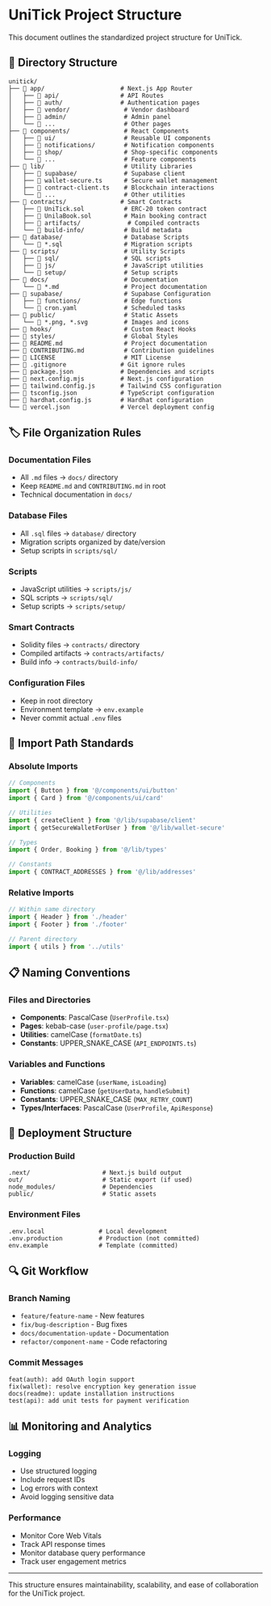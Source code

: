# UniTick Project Structure

This document outlines the standardized project structure for UniTick.

## 📁 Directory Structure

```
unitick/
├── 📁 app/                     # Next.js App Router
│   ├── 📁 api/                 # API Routes
│   ├── 📁 auth/                # Authentication pages
│   ├── 📁 vendor/               # Vendor dashboard
│   ├── 📁 admin/                # Admin panel
│   └── 📄 ...                   # Other pages
├── 📁 components/               # React Components
│   ├── 📁 ui/                   # Reusable UI components
│   ├── 📁 notifications/        # Notification components
│   ├── 📁 shop/                 # Shop-specific components
│   └── 📄 ...                   # Feature components
├── 📁 lib/                      # Utility Libraries
│   ├── 📁 supabase/             # Supabase client
│   ├── 📄 wallet-secure.ts      # Secure wallet management
│   ├── 📄 contract-client.ts    # Blockchain interactions
│   └── 📄 ...                   # Other utilities
├── 📁 contracts/               # Smart Contracts
│   ├── 📄 UniTick.sol           # ERC-20 token contract
│   ├── 📄 UnilaBook.sol         # Main booking contract
│   ├── 📁 artifacts/             # Compiled contracts
│   └── 📁 build-info/           # Build metadata
├── 📁 database/                 # Database Scripts
│   └── 📄 *.sql                 # Migration scripts
├── 📁 scripts/                  # Utility Scripts
│   ├── 📁 sql/                  # SQL scripts
│   ├── 📁 js/                   # JavaScript utilities
│   └── 📁 setup/                # Setup scripts
├── 📁 docs/                     # Documentation
│   └── 📄 *.md                  # Project documentation
├── 📁 supabase/                 # Supabase Configuration
│   ├── 📁 functions/            # Edge functions
│   └── 📄 cron.yaml             # Scheduled tasks
├── 📁 public/                   # Static Assets
│   └── 📄 *.png, *.svg          # Images and icons
├── 📁 hooks/                    # Custom React Hooks
├── 📁 styles/                   # Global Styles
├── 📄 README.md                 # Project documentation
├── 📄 CONTRIBUTING.md           # Contribution guidelines
├── 📄 LICENSE                   # MIT License
├── 📄 .gitignore               # Git ignore rules
├── 📄 package.json             # Dependencies and scripts
├── 📄 next.config.mjs          # Next.js configuration
├── 📄 tailwind.config.js       # Tailwind CSS configuration
├── 📄 tsconfig.json            # TypeScript configuration
├── 📄 hardhat.config.js        # Hardhat configuration
└── 📄 vercel.json              # Vercel deployment config
```

## 🏷️ File Organization Rules

### Documentation Files
- All `.md` files → `docs/` directory
- Keep `README.md` and `CONTRIBUTING.md` in root
- Technical documentation in `docs/`

### Database Files
- All `.sql` files → `database/` directory
- Migration scripts organized by date/version
- Setup scripts in `scripts/sql/`

### Scripts
- JavaScript utilities → `scripts/js/`
- SQL scripts → `scripts/sql/`
- Setup scripts → `scripts/setup/`

### Smart Contracts
- Solidity files → `contracts/` directory
- Compiled artifacts → `contracts/artifacts/`
- Build info → `contracts/build-info/`

### Configuration Files
- Keep in root directory
- Environment template → `env.example`
- Never commit actual `.env` files

## 🔧 Import Path Standards

### Absolute Imports
```typescript
// Components
import { Button } from '@/components/ui/button'
import { Card } from '@/components/ui/card'

// Utilities
import { createClient } from '@/lib/supabase/client'
import { getSecureWalletForUser } from '@/lib/wallet-secure'

// Types
import { Order, Booking } from '@/lib/types'

// Constants
import { CONTRACT_ADDRESSES } from '@/lib/addresses'
```

### Relative Imports
```typescript
// Within same directory
import { Header } from './header'
import { Footer } from './footer'

// Parent directory
import { utils } from '../utils'
```

## 📋 Naming Conventions

### Files and Directories
- **Components**: PascalCase (`UserProfile.tsx`)
- **Pages**: kebab-case (`user-profile/page.tsx`)
- **Utilities**: camelCase (`formatDate.ts`)
- **Constants**: UPPER_SNAKE_CASE (`API_ENDPOINTS.ts`)

### Variables and Functions
- **Variables**: camelCase (`userName`, `isLoading`)
- **Functions**: camelCase (`getUserData`, `handleSubmit`)
- **Constants**: UPPER_SNAKE_CASE (`MAX_RETRY_COUNT`)
- **Types/Interfaces**: PascalCase (`UserProfile`, `ApiResponse`)

## 🚀 Deployment Structure

### Production Build
```
.next/                    # Next.js build output
out/                      # Static export (if used)
node_modules/             # Dependencies
public/                   # Static assets
```

### Environment Files
```
.env.local               # Local development
.env.production          # Production (not committed)
env.example              # Template (committed)
```

## 🔍 Git Workflow

### Branch Naming
- `feature/feature-name` - New features
- `fix/bug-description` - Bug fixes
- `docs/documentation-update` - Documentation
- `refactor/component-name` - Code refactoring

### Commit Messages
```
feat(auth): add OAuth login support
fix(wallet): resolve encryption key generation issue
docs(readme): update installation instructions
test(api): add unit tests for payment verification
```

## 📊 Monitoring and Analytics

### Logging
- Use structured logging
- Include request IDs
- Log errors with context
- Avoid logging sensitive data

### Performance
- Monitor Core Web Vitals
- Track API response times
- Monitor database query performance
- Track user engagement metrics

---

This structure ensures maintainability, scalability, and ease of collaboration for the UniTick project.
